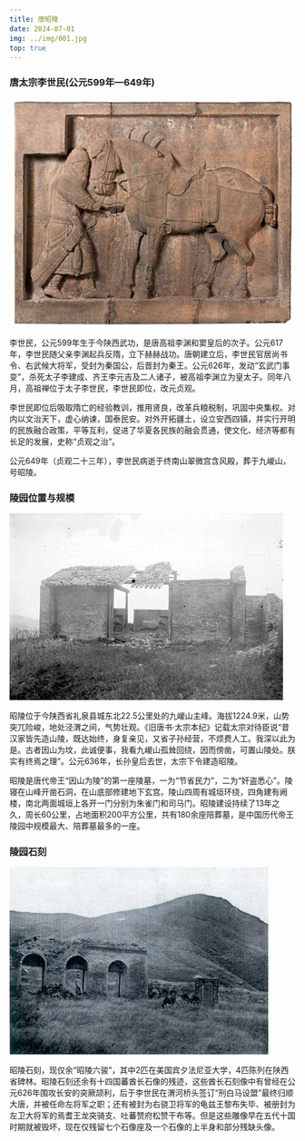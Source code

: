 ```yaml
---
title: 唐昭陵
date: 2024-07-01
img: ../img/001.jpg
top: true
---
```


### 唐太宗李世民(公元599年—649年)

![](../img/004.jpg)

李世民，公元599年生于今陕西武功，是唐高祖李渊和窦皇后的次子。公元617年，李世民随父亲李渊起兵反隋，立下赫赫战功。唐朝建立后，李世民官居尚书令、右武候大将军，受封为秦国公，后晋封为秦王。公元626年，发动“玄武门事变”，杀死太子李建成、齐王李元吉及二人诸子，被高祖李渊立为皇太子。同年八月，高祖禅位于太子李世民，李世民即位，改元贞观。

李世民即位后吸取隋亡的经验教训，推用贤良，改革兵粮税制，巩固中央集权。对内以文治天下，虚心纳谏，国泰民安。对外开拓疆土，设立安西四镇，并实行开明的民族融合政策，平等互利，促进了华夏各民族的融会贯通，使文化、经济等都有长足的发展，史称“贞观之治”。

公元649年（贞观二十三年），李世民病逝于终南山翠微宫含风殿，葬于九嵕山，号昭陵。

### 陵园位置与规模

![](../img/005.jpg)

昭陵位于今陕西省礼泉县城东北22.5公里处的九嵕山主峰。海拔1224.9米，山势突兀险峻，地处泾渭之间，气势壮观。《旧唐书·太宗本纪》记载太宗对待臣说“昔汉家皆先造山陵，既达始终，身复亲见，又省子孙经营，不烦费人工。我深以此为是。古者因山为坟，此诚便事，我看九嵕山孤耸回绕，因而傍凿，可置山陵处。朕实有终焉之理”。公元636年，长孙皇后去世，太宗下令建造昭陵。

昭陵是唐代帝王“因山为陵”的第一座陵墓，一为“节省民力”，二为“奸盗悉心”。陵寝在山峰开凿石洞，在山底部修建地下玄宫。陵山四周有城垣环绕，四角建有阙楼，南北两面城垣上各开一门分别为朱雀门和司马门。昭陵建设持续了13年之久，周长60公里，占地面积200平方公里，共有180余座陪葬墓，是中国历代帝王陵园中规模最大、陪葬墓最多的一座。

### 陵园石刻

![](../img/006.jpg)

昭陵石刻，现仅余“昭陵六骏”，其中2匹在美国宾夕法尼亚大学，4匹陈列在陕西省碑林。昭陵石刻还余有十四国蕃酋长石像的残迹，这些酋长石刻像中有曾经在公元626年围攻长安的突厥颉利，后于李世民在渭河桥头签订“刑白马设盟”最终归顺大唐，并被任命左将军之职；还有被封为右骁卫将军的龟兹王黎布失毕、被册封为左卫大将军的焉耆王龙突骑支、吐蕃赞府松赞干布等。但是这些雕像早在五代十国时期就被毁坏，现在仅残留七个石像座及一个石像的上半身和部分残缺头像。